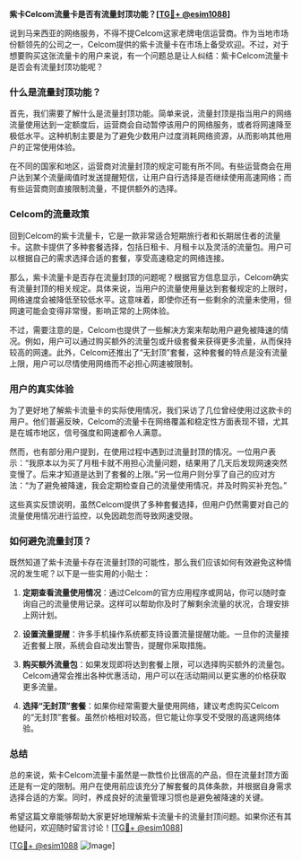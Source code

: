 **紫卡Celcom流量卡是否有流量封顶功能？[[TG💪+ @esim1088](https://t.me/s/esim1088)]**

说到马来西亚的网络服务，不得不提Celcom这家老牌电信运营商。作为当地市场份额领先的公司之一，Celcom提供的紫卡流量卡在市场上备受欢迎。不过，对于想要购买这张流量卡的用户来说，有一个问题总是让人纠结：紫卡Celcom流量卡是否会有流量封顶功能呢？

### 什么是流量封顶功能？

首先，我们需要了解什么是流量封顶功能。简单来说，流量封顶是指当用户的网络流量使用达到一定额度后，运营商会自动暂停该用户的网络服务，或者将网速降至极低水平。这种机制主要是为了避免少数用户过度消耗网络资源，从而影响其他用户的正常使用体验。

在不同的国家和地区，运营商对流量封顶的规定可能有所不同。有些运营商会在用户达到某个流量阈值时发送提醒短信，让用户自行选择是否继续使用高速网络；而有些运营商则直接限制流量，不提供额外的选择。

### Celcom的流量政策

回到Celcom的紫卡流量卡，它是一款非常适合短期旅行者和长期居住者的流量卡。这款卡提供了多种套餐选择，包括日租卡、月租卡以及灵活的流量包。用户可以根据自己的需求选择合适的套餐，享受高速稳定的网络连接。

那么，紫卡流量卡是否存在流量封顶的问题呢？根据官方信息显示，Celcom确实有流量封顶的相关规定。具体来说，当用户的流量使用量达到套餐规定的上限时，网络速度会被降低至较低水平。这意味着，即使你还有一些剩余的流量未使用，但网速可能会变得非常慢，影响正常的上网体验。

不过，需要注意的是，Celcom也提供了一些解决方案来帮助用户避免被降速的情况。例如，用户可以通过购买额外的流量包或升级套餐来获得更多流量，从而保持较高的网速。此外，Celcom还推出了“无封顶”套餐，这种套餐的特点是没有流量上限，用户可以尽情使用网络而不必担心网速被限制。

### 用户的真实体验

为了更好地了解紫卡流量卡的实际使用情况，我们采访了几位曾经使用过这款卡的用户。他们普遍反映，Celcom的流量卡在网络覆盖和稳定性方面表现不错，尤其是在城市地区，信号强度和网速都令人满意。

然而，也有部分用户提到，在使用过程中遇到过流量封顶的情况。一位用户表示：“我原本以为买了月租卡就不用担心流量问题，结果用了几天后发现网速突然变慢了。后来才知道是达到了套餐的上限。”另一位用户则分享了自己的应对方法：“为了避免被降速，我会定期检查自己的流量使用情况，并及时购买补充包。”

这些真实反馈说明，虽然Celcom提供了多种套餐选择，但用户仍然需要对自己的流量使用情况进行监控，以免因疏忽而导致网速受限。

### 如何避免流量封顶？

既然知道了紫卡流量卡存在流量封顶的可能性，那么我们应该如何有效避免这种情况的发生呢？以下是一些实用的小贴士：

1. **定期查看流量使用情况**：通过Celcom的官方应用程序或网站，你可以随时查询自己的流量使用记录。这样可以帮助你及时了解剩余流量的状况，合理安排上网计划。
   
2. **设置流量提醒**：许多手机操作系统都支持设置流量提醒功能。一旦你的流量接近套餐上限，系统会自动发出警告，提醒你采取措施。

3. **购买额外流量包**：如果发现即将达到套餐上限，可以选择购买额外的流量包。Celcom通常会推出各种优惠活动，用户可以在活动期间以更实惠的价格获取更多流量。

4. **选择“无封顶”套餐**：如果你经常需要大量使用网络，建议考虑购买Celcom的“无封顶”套餐。虽然价格相对较高，但它能让你享受不受限的高速网络体验。

### 总结

总的来说，紫卡Celcom流量卡虽然是一款性价比很高的产品，但在流量封顶方面还是有一定的限制。用户在使用前应该充分了解套餐的具体条款，并根据自身需求选择合适的方案。同时，养成良好的流量管理习惯也是避免被降速的关键。

希望这篇文章能够帮助大家更好地理解紫卡流量卡的流量封顶问题。如果你还有其他疑问，欢迎随时留言讨论！[[TG💪+ @esim1088](https://t.me/s/esim1088)]

[[TG💪+ @esim1088](https://t.me/s/esim1088) ![Image](https://i.postimg.cc/4NQfJmqS/Snipaste-2025-05-13-00-14-12.png)]